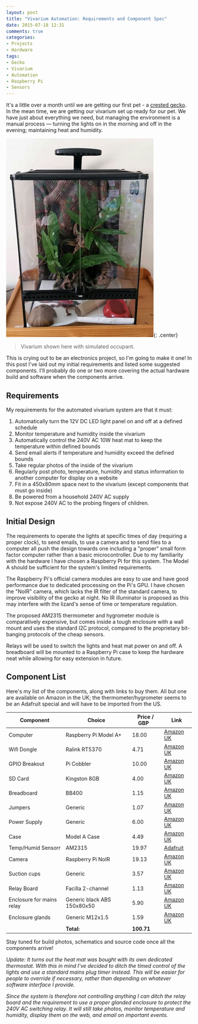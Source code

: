 ```yaml
---
layout: post
title: "Vivarium Automation: Requirements and Component Spec"
date: 2015-07-18 12:31
comments: true
categories:
- Projects
- Hardware
tags:
- Gecko
- Vivarium
- Automation
- Raspberry Pi
- Sensors
---
```


It's a little over a month until we are getting our first pet - a [crested gecko](https://en.wikipedia.org/wiki/Crested_gecko). In the mean time, we are getting our vivarium set up ready for our pet. We have just about everything we need, but managing the environment is a manual process &mdash; turning the lights on in the morning and off in the evening; maintaining heat and humidity.

![Vivarium](/img/blog/2015/vivarium.jpg){: .center}

> Vivarium shown here with simulated occupant.

This is crying out to be an electronics project, so I'm going to make it one! In this post I've laid out my initial requirements and listed some suggested components. I'll probably do one or two more covering the actual hardware build and software when the components arrive.

## Requirements

My requirements for the automated vivarium system are that it must:

1. Automatically turn the 12V DC LED light panel on and off at a defined schedule
2. Monitor temperature and humidity inside the vivarium
3. Automatically control the 240V AC 10W heat mat to keep the temperature within defined bounds
4. Send email alerts if temperature and humidity exceed the defined bounds
5. Take regular photos of the inside of the vivarium
6. Regularly post photo, temperature, humidity and status information to another computer for display on a website
7. Fit in a 450x80mm space next to the vivarium (except components that must go inside)
8. Be powered from a household 240V AC supply
9. Not expose 240V AC to the probing fingers of children.

## Initial Design

The requirements to operate the lights at specific times of day (requiring a proper clock), to send emails, to use a camera and to send files to a computer all push the design towards one including a "proper" small form factor computer rather than a basic microcontroller. Due to my familiarity with the hardware I have chosen a Raspberry Pi for this system. The Model A should be sufficient for the system's limited requirements.

The Raspberry Pi's official camera modules are easy to use and have good performance due to dedicated processing on the Pi's GPU. I have chosen the "NoIR" camera, which lacks the IR filter of the standard camera, to improve visibility of the gecko at night. No IR illuminator is proposed as this may interfere with the lizard's sense of time or temperature regulation.

The proposed AM2315 thermometer and hygrometer module is comparatively expensive, but comes inside a tough enclosure with a wall mount and uses the standard I2C protocol, compared to the proprietary bit-banging protocols of the cheap sensors.

Relays will be used to switch the lights and heat mat power on and off. A breadboard will be mounted to a Raspberry Pi case to keep the hardware neat while allowing for easy extension in future.

## Component List

Here's my list of the components, along with links to buy them. All but one are available on Amazon in the UK; the thermometer/hygrometer seems to be an Adafruit special and will have to be imported from the US.

| **Component**         | **Choice**                | **Price / GBP**&nbsp;&nbsp;&nbsp;   | **Link**                                                                                                                                                               |
|-------------------|-----------------------|---------------|--------------------------------------------------------------------------------------------------------------------------------------------------------------------|
| Computer          | Raspberry Pi Model A+ | 18.00         | [Amazon UK](https://www.amazon.co.uk/Raspberry-Pi-Model-Plus-Motherboard/dp/B00Q8MM4PI/ref=sr_1_1?ie=UTF8&qid=1437214626&sr=8-1)           |
| Wifi Dongle       | Ralink RT5370         | 4.71          | [Amazon UK](https://www.amazon.co.uk/USB-Wifi-Adapter-Raspberry-Pi/dp/B00EZOQFHO/ref=sr_1_7?ie=UTF8&qid=1437212416&sr=8-7)                         |
| GPIO Breakout     | Pi Cobbler            | 10.00         | [Amazon UK](https://www.amazon.co.uk/Adafruit-Cobbler-Breakout-Kit-Raspberry/dp/B0093K6QQ0/ref=sr_1_2?ie=UTF8&qid=1437212508&sr=8-2)       |
| SD Card           | Kingston 8GB          | 4.00          | [Amazon UK](https://www.amazon.co.uk/Kingston-Technology-microSDHC-Class-adapter/dp/B004S1PNE0/ref=sr_1_3?ie=UTF8&qid=1437213057&sr=8-3)            |
| Breadboard        | BB400                 | 1.15          | [Amazon UK](https://www.amazon.co.uk/BB400-Solderless-Plug-BreadBoard-tie-points-White/dp/B0040Z1ERO/ref=pd_bxgy_23_img_z)                                               |
| Jumpers           | Generic               | 1.07          | [Amazon UK](https://www.amazon.co.uk/Conductor-Female-Jumper-Color-Ribbon-Male-20cm/dp/B00ATMHU52/ref=pd_sim_23_6?ie=UTF8&refRID=0NRJATBTKFQ2DDHFQ73D)                   |
| Power Supply      | Generic               | 6.00          | [Amazon UK](https://www.amazon.co.uk/NorthPada-Supply-Charger-2000mA-Raspberry/dp/B00MTX9GD8/ref=sr_1_1?ie=UTF8&qid=1437213151&sr=8-1) |
| Case              | Model A Case          | 4.49          | [Amazon UK](https://www.amazon.co.uk/Case-Raspberry-Model-Plus-Colour/dp/B00PR2RX7Y/ref=pd_bxgy_147_img_y)                                                               |
| Temp/Humid Sensorr | AM2315                | 19.97         | [Adafruit](https://www.adafruit.com/products/1293)                                                                                                                      |
| Camera            | Raspberry Pi NoIR     | 19.13         | [Amazon UK](https://www.amazon.co.uk/Raspberry-Pi-NoIR-Camera-Module/dp/B00G9AZ79O/ref=sr_1_2?ie=UTF8&qid=1437211577&sr=8-2)                |
| Suction cups      | Generic               | 3.57          | [Amazon UK](https://www.amazon.co.uk/47mm-Clear-Plastic-Suction-Clamp/dp/B0058MWRL0/ref=sr_1_12?ie=UTF8&qid=1437211683&sr=8-12)                    |
| Relay Board       | Facilla 2-channel     | 1.13          | [Amazon UK](https://www.amazon.co.uk/FACILLA-2-Channel-Module-Arduino-Electronic/dp/B009P04ZKC/ref=sr_1_2?ie=UTF8&qid=1437212056&sr=8-2)     |
| Enclosure for mains relay&nbsp;&nbsp;&nbsp;       | Generic black ABS 150x80x50&nbsp;&nbsp;&nbsp;      | 5.90          | [Amazon UK](https://www.amazon.co.uk/gp/product/B00IFG33FA/ref=oh_aui_detailpage_o07_s00?ie=UTF8&psc=1)     |
| Enclosure glands       | Generic M12x1.5     | 1.59          | [Amazon UK](https://www.amazon.co.uk/gp/product/B00B0Q7DTO/ref=oh_aui_detailpage_o06_s00?ie=UTF8&psc=1)     |
|                   | **Total:**            | **100.71**         |      |

Stay tuned for build photos, schematics and source code once all the components arrive!

*Update: It turns out the heat mat was bought with its own dedicated thermostat. With this in mind I've decided to ditch the timed control of the lights and use a standard mains plug timer instead. This will be easier for people to override if necessary, rather than depending on whatever software interface I provide.*

*Since the system is therefore not controlling anything I can ditch the relay board and the requirement to use a proper glanded enclosure to protect the 240V AC switching relay. It will still take photos, monitor temperature and humidity, display them on the web, and email on important events.*
